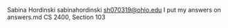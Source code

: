 Sabina Hordinski sabinahordinski
sh070319@ohio.edu
I put my answers on answers.md
CS 2400, Section 103
